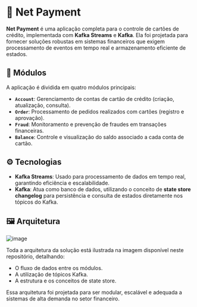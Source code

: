 # 🏦 Net Payment  

**Net Payment** é uma aplicação completa para o controle de cartões de crédito, implementada com **Kafka Streams** e **Kafka**. Ela foi projetada para fornecer soluções robustas em sistemas financeiros que exigem processamento de eventos em tempo real e armazenamento eficiente de estados.

## 📂 Módulos  

A aplicação é dividida em quatro módulos principais:  

- **`Account`**: Gerenciamento de contas de cartão de crédito (criação, atualização, consulta).  
- **`Order`**: Processamento de pedidos realizados com cartões (registro e aprovação).  
- **`Fraud`**: Monitoramento e prevenção de fraudes em transações financeiras.  
- **`Balance`**: Controle e visualização do saldo associado a cada conta de cartão.  

## ⚙️ Tecnologias  

- **Kafka Streams**: Usado para processamento de dados em tempo real, garantindo eficiência e escalabilidade.  
- **Kafka**: Atua como banco de dados, utilizando o conceito de **state store changelog** para persistência e consulta de estados diretamente nos tópicos do Kafka.  

## 🖼️ Arquitetura  

![image](https://github.com/user-attachments/assets/21918078-4690-456d-9bd3-06e0cf52f901)


Toda a arquitetura da solução está ilustrada na imagem disponível neste repositório, detalhando:  
- O fluxo de dados entre os módulos.  
- A utilização de tópicos Kafka.  
- A estrutura e os conceitos de state store.  

Essa arquitetura foi projetada para ser modular, escalável e adequada a sistemas de alta demanda no setor financeiro.  
